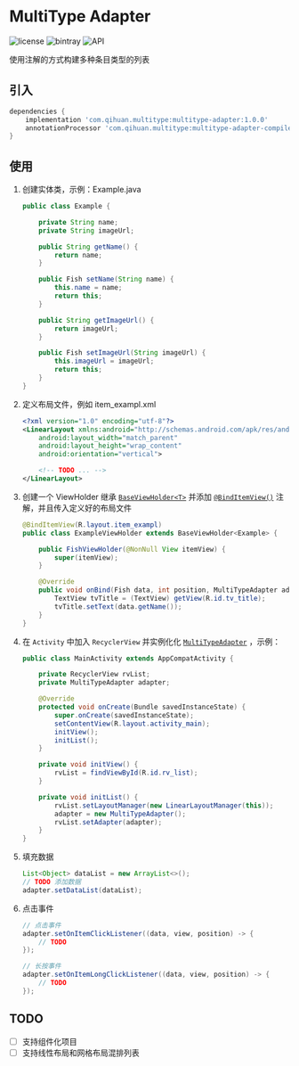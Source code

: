 # MultiType Adapter
![license](https://img.shields.io/github/license/qihuan92/MultiTypeAdapter.svg) ![bintray](https://img.shields.io/bintray/v/qihuan92/maven/multitype-adapter.svg) ![API](https://img.shields.io/badge/API-19%2B-brightgreen.svg?style=flat)

使用注解的方式构建多种条目类型的列表

## 引入

```groovy
dependencies {
    implementation 'com.qihuan.multitype:multitype-adapter:1.0.0'
    annotationProcessor 'com.qihuan.multitype:multitype-adapter-compiler:1.0.0'
}
```

## 使用

1. 创建实体类，示例：Example.java

   ```java
   public class Example {
   
       private String name;
       private String imageUrl;
   
       public String getName() {
           return name;
       }
   
       public Fish setName(String name) {
           this.name = name;
           return this;
       }
   
       public String getImageUrl() {
           return imageUrl;
       }
   
       public Fish setImageUrl(String imageUrl) {
           this.imageUrl = imageUrl;
           return this;
       }
   }
   ```

2. 定义布局文件，例如 item_exampl.xml

   ```xml
   <?xml version="1.0" encoding="utf-8"?>
   <LinearLayout xmlns:android="http://schemas.android.com/apk/res/android"
       android:layout_width="match_parent"
       android:layout_height="wrap_content"
       android:orientation="vertical">
   
       <!-- TODO ... -->
   </LinearLayout>
   ```

3. 创建一个 ViewHolder 继承  [`BaseViewHolder<T>`](https://github.com/qihuan92/MultiTypeAdapter/blob/master/library/src/main/java/com/qihuan/adapter/BaseViewHolder.java) 并添加 [`@BindItemView()`](https://github.com/qihuan92/MultiTypeAdapter/blob/master/annotation/src/main/java/com/qihuan/annotation/BindItemView.java) 注解，并且传入定义好的布局文件

   ```java
   @BindItemView(R.layout.item_exampl)
   public class ExampleViewHolder extends BaseViewHolder<Example> {
   
       public FishViewHolder(@NonNull View itemView) {
           super(itemView);
       }
   
       @Override
       public void onBind(Fish data, int position, MultiTypeAdapter adapter) {
           TextView tvTitle = (TextView) getView(R.id.tv_title);
           tvTitle.setText(data.getName());
       }
   }
   ```

4. 在 `Activity` 中加入 `RecyclerView`  并实例化化 [`MultiTypeAdapter`](https://github.com/qihuan92/MultiTypeAdapter/blob/master/library/src/main/java/com/qihuan/adapter/MultiTypeAdapter.java) ，示例：

   ```java
   public class MainActivity extends AppCompatActivity {
   
       private RecyclerView rvList;
       private MultiTypeAdapter adapter;
   
       @Override
       protected void onCreate(Bundle savedInstanceState) {
           super.onCreate(savedInstanceState);
           setContentView(R.layout.activity_main);
           initView();
           initList();
       }
   
       private void initView() {
           rvList = findViewById(R.id.rv_list);
       }
   
       private void initList() {
           rvList.setLayoutManager(new LinearLayoutManager(this));
           adapter = new MultiTypeAdapter();
           rvList.setAdapter(adapter);
       }
   }
   ```

5. 填充数据

   ```java
   List<Object> dataList = new ArrayList<>();
   // TODO 添加数据
   adapter.setDataList(dataList);
   ```

6. 点击事件

   ```java
   // 点击事件
   adapter.setOnItemClickListener((data, view, position) -> {
       // TODO
   });
   
   // 长按事件
   adapter.setOnItemLongClickListener((data, view, position) -> {
       // TODO
   });
   ```

## TODO

- [ ] 支持组件化项目
- [ ] 支持线性布局和网格布局混排列表